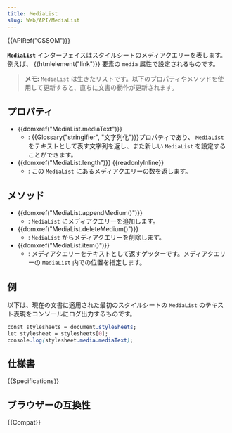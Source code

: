 ```yaml
---
title: MediaList
slug: Web/API/MediaList
---
```

{{APIRef("CSSOM")}}

**`MediaList`** インターフェイスはスタイルシートのメディアクエリーを表します。例えば、 {{htmlelement("link")}} 要素の `media` 属性で設定されるものです。

> **メモ:** `MediaList` は生きたリストです。以下のプロパティやメソッドを使用して更新すると、直ちに文書の動作が更新されます。

## プロパティ

- {{domxref("MediaList.mediaText")}}
  - : {{Glossary("stringifier", "文字列化")}}プロパティであり、 `MediaList` をテキストとして表す文字列を返し、また新しい `MediaList` を設定することができます。
- {{domxref("MediaList.length")}} {{readonlyInline}}
  - : この `MediaList` にあるメディアクエリーの数を返します。

## メソッド

- {{domxref("MediaList.appendMedium()")}}
  - : `MediaList` にメディアクエリーを追加します。
- {{domxref("MediaList.deleteMedium()")}}
  - : `MediaList` からメディアクエリーを削除します。
- {{domxref("MediaList.item()")}}
  - : メディアクエリーをテキストとして返すゲッターです。メディアクエリーの `MediaList` 内での位置を指定します。

## 例

以下は、現在の文書に適用された最初のスタイルシートの `MediaList` のテキスト表現をコンソールにログ出力するものです。

```css
const stylesheets = document.styleSheets;
let stylesheet = stylesheets[0];
console.log(stylesheet.media.mediaText);
```

## 仕様書

{{Specifications}}

## ブラウザーの互換性

{{Compat}}
